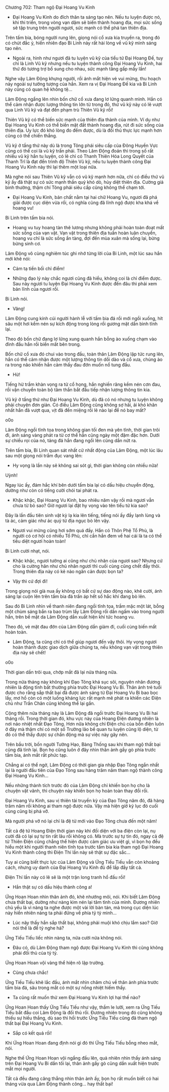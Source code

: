 




Chương 702: Tham ngộ Đại Hoang Vu Kinh


- Đại Hoang Vu Kinh do đích thân ta sáng tạo nên. Nếu tu luyện được nó, khi thi triển, trong vòng vạn dặm sẽ biến thành hoang địa, mọi sức sống sẽ tập trung trên người ngươi, sức mạnh có thể phá tan thiên địa.

Trên tấm bia, bóng người rung lên, giọng nói cổ xưa kia truyền ra, trong đó có chút đắc ý, hiển nhiên đạo Bi Linh này rất hài lòng về vũ kỹ mình sáng tạo nên.

- Ngoài ra, hình như ngươi đã tu luyện vũ kỹ của tiểu tử Đại Hoang Đế, tuy chỉ là Linh Vũ kỹ nhưng nếu tu luyện thành công Đại Hoang Vu Kinh, hai thứ đó tương trợ bổ sung cho nhau, sức mạnh tăng gấp mấy lần!

Nghe vậy Lâm Động khựng người, rồi ánh mắt hiện vẻ vui mừng, thu hoạch này ngoài sự tưởng tượng của hắn. Xem ra vị Đại Hoang Đế kia và Bi Linh này cũng có quan hệ không tệ…

Lâm Động ngẩng lên nhìn bốn chữ cổ xưa đang lơ lửng quanh mình. Hắn có thể cảm nhận được lượng thông tin lớn từ trong đó, thứ vũ kỹ này có lẽ vượt qua Linh Vũ kỹ và đạt đến phạm trù Thiên Vũ kỹ rồi!

Thiên Vũ kỹ có thể biến sức mạnh của thiên địa thành của mình. Ví dụ như Đại Hoang Vu Kinh có thể biến mặt đất thành hoang địa, rút đi sức sống của thiên địa. Uy lực đó khó lòng đo đếm được, dù là đối thủ thực lực mạnh hơn cũng có thể chiến thắng.

Vũ kỹ ở tầng thứ này dù là trong Tông phái siêu cấp của Đông Huyền Vực cũng có thể coi là vũ kỹ trấn phái. Theo Lâm Động đoán thì trong số rất nhiều vũ kỹ hắn tu luyện, có lẽ chỉ có Thanh Thiên Hóa Long Quyết của Thanh Trĩ là đạt đến trình độ Thiên Vũ kỹ, nếu tu luyện thành công Đại Hoang Vu Kinh này thì lại thêm một loại nữa.

Mà nghe nói sau Thiên Vũ kỹ vẫn có vũ kỹ mạnh hơn nữa, chỉ có điều thứ vũ kỹ ấy đã thật sự có sức mạnh thần quỷ khó dò, hủy diệt thiên địa. Cường giả bình thường, thậm chí Tông phái siêu cấp cũng không thể chạm tới.

- Đại Hoang Vu Kinh, bản chất nằm tại hai chữ Hoang Vu, ngươi đã phá giải được cục diện vừa rồi, có nghĩa cũng đã lĩnh ngộ được kha khá về hoang vu!

Bi Linh trên tấm bia nói.

- Hoang vu tuy hoang tàn thê lương nhưng không phải hoàn toàn đoạt mất sức sống của vạn vật. Vạn vật trong thiên địa tuần hoàn luân chuyển, hoang vu chỉ là sức sống ẩn tàng, đợi đến mùa xuân mà sống lại, bừng bừng sinh cơ.

Lâm Động vô cùng nghiêm túc ghi nhớ từng lời của Bi Linh, một lúc sau hắn mới khẽ nói:

- Cảm tạ tiền bối chỉ điểm!

- Những đạo lý này chắc ngươi cũng đã hiểu, không coi là chỉ điểm được. Sau này ngươi tu luyện Đại Hoang Vu Kinh được đến đâu thì phải xem bản lĩnh của ngươi rồi.

Bi Linh nói.

- Vâng!

Lâm Động cung kính cúi người hành lễ với tấm bia đá rồi mới ngồi xuống, hít sâu một hơi kềm nén sự kích động trong lòng rồi gương mặt dần bình tĩnh lại.

Theo đó bốn chữ đang lơ lửng xung quanh hắn bỗng ào xuống chạm vào đỉnh đầu hắn rồi biến mất bên trong.

Bốn chữ cổ xưa đó chui vào trong đầu, toàn thân Lâm Động lập tức rung lên, hắn có thể cảm nhận được một lượng thông tin dồi dào và cổ xưa, chúng ào ra trong não khiến hắn cảm thấy đau đớn muốn nổ tung đầu.

- Hừ!

Tiếng hừ trầm khàn vọng ra từ cổ họng, hắn nghiến răng kềm nén cơn đau, rồi vận chuyển toàn bộ tâm thần bắt đầu tiếp nhận lượng thông tin kia.

Vũ kỹ ở tầng thứ như Đại Hoang Vu Kinh, dù đã có nó nhưng tu luyện không phải chuyện đơn giản. Có điều Lâm Động cũng không sợ hãi, ải khó khăn nhất hắn đã vượt qua, vịt đã đến miệng rồi lẽ nào lại để nó bay mất?

o0o

Lâm Động ngồi tĩnh tọa trong không gian tối đen mà yên tĩnh, thời gian trôi đi, ánh sáng vàng phát ra từ cơ thể hắn cũng ngày một đậm đặc hơn. Dưới sự chiếu rọi của nó, tảng đá hắn đang ngồi lên cũng dần nứt ra.

Trên tấm bia, Bi Linh quan sát nhất cử nhất động của Lâm Động, một lúc lâu sau một giọng nói trầm đục vang lên:

- Hy vọng là lần này sẽ không sai sót gì, thời gian không còn nhiều nữa!

Uỳnh!

Ngay lúc ấy, đám hắc khí bên dưới tấm bia lại có dấu hiệu chuyển động, dường như còn có tiếng cười chói tai phát ra.

- Khặc khặc, Đại Hoang Vu Kinh, bao nhiêu năm vậy rồi mà ngươi vẫn chưa từ bỏ sao? Giờ ngươi lại đặt hy vọng vào tên tiểu tử kia sao?

Đây là lần đầu tiên sinh vật kỳ lạ kia lên tiếng, tiếng nói ấy đầy lạnh lùng và tà ác, cảm giác như ác quỷ từ địa ngục bò lên vậy.

- Ngươi vui mừng cũng hơi sớm quá đấy. Hắn có Thôn Phệ Tổ Phù, là người có cơ hội có nhiều Tổ Phù, chỉ cần hắn đem về hai cái là ta có thể tiêu diệt ngươi hoàn toàn!

Bi Linh cười nhạt, nói.

- Khặc khặc, ngươi tưởng ai cũng như chủ nhân của ngươi sao? Nhưng cứ cho là cường hãn như chủ nhân ngươi thì cuối cùng cũng chết đấy thôi. Trong thiên địa này có kẻ nào ngăn cản được bọn ta?

- Vậy thì cứ đợi đi!

Trong giọng nói già nua ấy không có bất cứ sự dao động nào, khẽ cười, ánh sáng lại cuộn lên trên tấm bia đá trấn áp hết số hắc khí đang bò lên.

Sau đó Bi Linh nhìn về thanh niên đang ngồi tĩnh tọa, trầm mặc một lát, bỗng một chùm sáng bắn ra bao trùm lấy Lâm Động rồi dần ngấm vào trong người hắn, trên bề mặt da Lâm Động dần xuất hiện khí tức hoang vu.

Theo đó, vẻ mặt đau đớn của Lâm Động dần giảm đi, cuối cùng biến mất hoàn toàn.

- Lâm Động, ta cũng chỉ có thể giúp ngươi đến vậy thôi. Hy vọng ngươi hoàn thành được giao dịch giữa chúng ta, nếu không vạn vật trong thiên địa này sẽ chết!

o0o

Thời gian dần trôi qua, chớp mắt đã lại nửa tháng nữa.

Trong nửa tháng này không khí Đạo Tông khá sục sôi, nguyên nhân đương nhiên là động tĩnh bất thường phía trước Đại Hoang Vu Bi. Thân ảnh trẻ tuổi được cho rằng sắp thất bại đã được ánh sáng từ Đại Hoang Vu Bi bao bọc lấy, mơ hồ còn có một luồng kháng lực rất mạnh mẽ phát ra khiến các Điện chủ như Trần Chân cũng không thể lại gần.

Cộng thêm nửa tháng này là Lâm Động đã ngồi trước Đại Hoang Vu Bi hai tháng rồi. Trong thời gian đó, khu vực này của Hoang Điện đương nhiên là nơi náo nhiệt nhất Đạo Tông. Hơn nữa không chỉ Điện chủ của bốn điện luôn ở đây mà thậm chí có một số Trưởng lão bế quan tu luyện cũng lộ diện, từ đó có thể thấy được sự chấn động mà sự việc này gây nên.

Trên bầu trời, bốn người Tưởng Hạo, Bàng Thống sau khi tham ngộ thất bại cũng đã tỉnh lại. Bọn họ cũng luôn ở đây nhìn thân ảnh gầy gò phía trước tấm bia, ánh mắt rất phức tạp.

Chẳng ai có thể ngờ, Lâm Động có thời gian gia nhập Đạo Tông ngắn nhất lại là người đầu tiên của Đạo Tông sau hàng trăm năm tham ngộ thành công Đại Hoang Vu Kinh…

Nếu những thành tích trước đó của Lâm Động chỉ khiến bọn họ cho là chuyện vặt vãnh, thì chuyện này khiến bọn họ hoàn toàn thay đổi rồi.

Đại Hoang Vu Kinh, sau vị thiên tài truyền kỳ của Đạo Tông năm đó, đã hàng trăm năm rồi không ai tham ngộ được nữa. Vậy mà hiện giờ kỷ lục đó cuối cùng cũng bị phá vỡ.

Mà người phá vỡ nó lại chỉ là đệ tử mới vào Đạo Tông chưa đến một năm!

Tất cả đệ tử Hoang Điện thời gian này khi đối diện với ba điện còn lại, nụ cười đã có lại sự tự tin rất lâu rồi không có. Mà trước sự tự tin đó, ngay cả đệ tử Thiên Điện cũng chẳng thể hiện được cảm giác ưu việt gì, vì bọn họ đều hiểu một khi người thanh niên tĩnh tọa trước tấm bia kia tham ngộ Đại Hoang Vu Kinh thành công thì Điện Thí lần này sẽ thật sự đặc sắc…

Tuy ai cũng biết thực lực của Lâm Động và Ứng Tiếu Tiếu vẫn còn khoảng cách, nhưng uy danh của Đại Hoang Vu Kinh đủ để lấp đầy tất cả.

Điện Thí lần này có lẽ sẽ là một trận long tranh hổ đấu rồi!

- Hắn thật sự có dấu hiệu thành công a!

Ứng Hoan Hoan nhìn thân ảnh đó, khẽ nhướng môi, nói. Khi biết Lâm Động chưa thất bại, dường như nàng kìm nén lại tâm tình của mình. Đương nhiên chủ yếu là vì nàng ta nghe được một vài lời bàn tán, mà trong cục diện lúc này hiển nhiên nàng ta phải đứng về phía tỷ tỷ mình…

- Lúc nãy thấy hắn sắp thất bại, không phải muội khó chịu lắm sao? Giờ nói thế là để tỷ nghe hả?

Ứng Tiếu Tiếu liếc nhìn nàng ta, nửa cười nửa không nói.

- Đâu có, dù Lâm Động tham ngộ được Đại Hoang Vu Kinh thì cũng không phải đối thủ của tỷ tỷ.

Ứng Hoan Hoan vội vàng thể hiện rõ lập trường.

- Cũng chưa chắc!

Ứng Tiếu Tiếu khẽ lắc đầu, ánh mắt nhìn chăm chú về thân ảnh phía trước tấm bia đá, sâu trong mắt có một sự nồng nhiệt hiếm thấy.

- Ta cũng rất muốn thử xem Đại Hoang Vu Kinh lợi hại thế nào?

Ứng Hoan Hoan thấy Ứng Tiếu Tiếu như vậy, thầm le lưỡi, xem ra Ứng Tiếu Tiếu bắt đầu coi Lâm Động là đối thủ rồi. Đương nhiên trong đó cũng không thiếu sự hiếu thắng, dù sao thì hồi trước Ứng Tiếu Tiếu cũng đã tham ngộ thất bại Đại Hoang Vu Kinh.

- Sắp có kết quả rồi!

Khi Ứng Hoan Hoan đang định nói gì đó thì Ứng Tiếu Tiếu bỗng nheo mắt, nói.

Nghe thế Ứng Hoan Hoan vội ngẩng đầu lên, quả nhiên nhìn thấy ánh sáng trên Đại Hoang Vu Bi dần tối lại, thân ảnh gầy gò cũng dần xuất hiện trước mắt mọi người.

Tất cả đều đang căng thẳng nhìn thân ảnh ấy, bọn họ rất muốn biết có hai tháng vừa qua Lâm Động thành công… hay thất bại!




